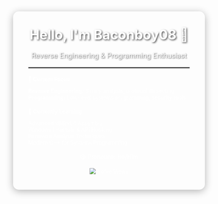 <div align="center" style="background-image: url('https://raw.githubusercontent.com/TheBaconboy08/TheBaconboy08/main/aurora-bg.jpg'); background-size: cover; background-position: center; padding: 40px; border-radius: 15px; color: white; box-shadow: 0 4px 20px rgba(0,0,0,0.3); margin: 20px auto; max-width: 800px; min-height: 300px; position: relative;">
  
  <h1 style="margin-top: 0; font-size: 2.5em; text-shadow: 2px 2px 4px rgba(0,0,0,0.7);">Hello, I'm Baconboy08 👋</h1>
  
  <p style="font-size: 1.3em; text-shadow: 1px 1px 3px rgba(0,0,0,0.7);">Reverse Engineering & Programming Enthusiast</p>

  <hr style="border: 1px solid rgba(255,255,255,0.3); margin: 20px 0;" />

  <!-- Current Focus -->
  <div style="text-align: left; margin: 20px 0;">
    <strong>🔭 Current Focus</strong>
    <ul style="list-style-type: none; padding-left: 0;">
      <li><strong>Reverse Engineering:</strong> Binary analysis, protocol dissecting</li>
      <li><strong>Programming:</strong> Low-level systems programming, security tools</li>
    </ul>
  </div>

  <!-- Currently Learning -->
  <div style="text-align: left; margin: 20px 0;">
    <strong>🌱 Currently Learning</strong>
    <ul style="list-style-type: none; padding-left: 0;">
      <li>Advanced x86/x64 Assembly</li>
      <li>Windows Internals & API Hooking</li>
      <li>Firmware Analysis Techniques</li>
      <li>Modern C++ for Systems Programming</li>
    </ul>
  </div>

  <!-- Pronouns -->
  <div style="text-align: center; margin: 20px 0;">
    <span style="font-size: 1.1em;">😄 Pronouns: He/Him</span>
  </div>

  <div style="margin-top: 20px;">
    <img src="https://komarev.com/ghpvc/?username=TheBaconboy08&style=flat-square" alt="Profile Views" />
  </div>

</div>
